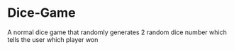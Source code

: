 # Dice-Game
A normal dice game that randomly generates 2 random dice number which tells the user which player won

